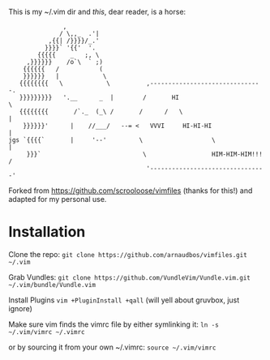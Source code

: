 This is my ~/.vim dir and _this_, dear reader, is a horse:

                   ,
                  / \,,_  .'|
               ,{{| /}}}}/_.'
              }}}}` '{{'  '.
            {{{{{    _   ;, \
         ,}}}}}}    /o`\  ` ;)
        {{{{{{   /           (
        }}}}}}   |            \
       {{{{{{{{   \            \          ,-------------------------------.
       }}}}}}}}}   '.__      _  |        /       HI                        \
       {{{{{{{{       /`._  (_\ /       /      /   \                        |
        }}}}}}'      |    //___/   --= <   VVVI     HI-HI-HI                |
    jgs `{{{{`       |     '--'         \                   \               |
         }}}`                            \                  HIM-HIM-HIM!!!  /
                                          '--------------------------------'

Forked from https://github.com/scrooloose/vimfiles (thanks for this!) and adapted for my personal use.

Installation
============

Clone the repo:
`git clone https://github.com/arnaudbos/vimfiles.git ~/.vim`

Grab Vundles:
`git clone https://github.com/VundleVim/Vundle.vim.git ~/.vim/bundle/Vundle.vim`

Install Plugins `vim +PluginInstall +qall` (will yell about gruvbox, just ignore)

Make sure vim finds the vimrc file by either symlinking it:
`ln -s ~/.vim/vimrc ~/.vimrc`

or by sourcing it from  your own ~/.vimrc:
`source ~/.vim/vimrc`
